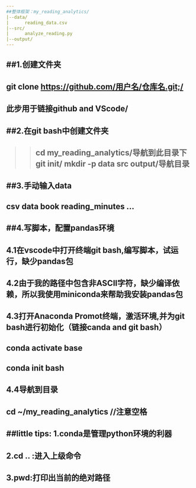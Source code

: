 ```yaml
---
##整体框架：my_reading_analytics/
|--data/
|      reading_data.csv
|--src/
|      analyze_reading.py
|--output/
---
```


##1.创建文件夹
---
git clone https://github.com/用户名/仓库名.git;/
---
此步用于链接github and VScode/
---

##2.在git bash中创建文件夹
---
>>cd my_reading_analytics/导航到此目录下
>>git init/
>>mkdir -p data src output/导航目录
>>---

##3.手动输入data
---
csv
data book reading_minutes
...
---

##4.写脚本，配置pandas环境
---
4.1在vscode中打开终端git bash,编写脚本，试运行，缺少pandas包
---
4.2由于我的路径中包含非ASCII字符，缺少编译依赖，所以我使用miniconda来帮助我安装pandas包
---
4.3打开Anaconda Promot终端，激活环境,并为git bash进行初始化（链接canda and git bash）
---
conda activate base
---
conda init bash
---
4.4导航到目录
---
cd ~/my_reading_analytics //注意空格
---
##little tips:
1.conda是管理python环境的利器
---
2.cd .. :进入上级命令
---
3.pwd:打印出当前的绝对路径
---
